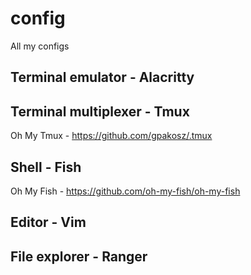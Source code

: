 # config
All my configs 

## Terminal emulator - Alacritty

## Terminal multiplexer - Tmux
Oh My Tmux - https://github.com/gpakosz/.tmux

## Shell - Fish
Oh My Fish - https://github.com/oh-my-fish/oh-my-fish

## Editor - Vim

## File explorer - Ranger
